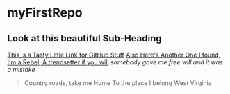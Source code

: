 # myFirstRepo
## Look at this beautiful Sub-Heading
[This is a Tasty Little Link for GitHub Stuff](https://www.markdownguide.org/cheat-sheet)
[Also Here's Another One I found, I'm a Rebel, A trendsetter if you will](https://guides.github.com/features/mastering-markdown/)
*somebody gave me free will and it was a mistake*

>Country roads, take me Home
>To the place I belong
>West Virginia
